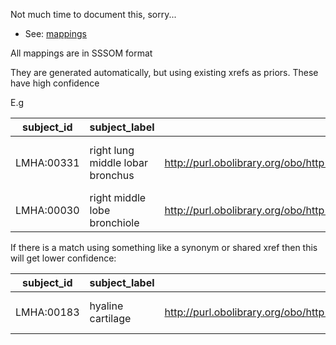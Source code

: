 Not much time to document this, sorry...

 * See: [mappings](mappings)

All mappings are in SSSOM format

They are generated automatically, but using existing xrefs as priors. These have high confidence

E.g


|subject_id|subject_label|subject_category|predicate_id|object_id|object_label|object_category|match_type|subject_source|object_source|mapping_tool|confidence|subject_match_field|object_match_field|match_string|comment|
|---|---|---|---|---|---|---|---|---|---|---|---|---|---|---|---|
|LMHA:00331|right lung middle lobar bronchus|http://purl.obolibrary.org/obo/http%3A//www.lungmap.net/ontologies/human_anatomy#Respiratory_System|owl:equivalentClass|UBERON:0012063|lobar bronchus of right lung middle lobe|uberon|Lexical|LMHA|UBERON|rdf_matcher|0.9784659411798694|oio:hasDbXref|dc:identifier|UBERON:0012063|.|
|LMHA:00030|right middle lobe bronchiole|http://purl.obolibrary.org/obo/http%3A//www.lungmap.net/ontologies/human_anatomy#Respiratory_System|owl:equivalentClass|UBERON:0012068|right lung middle lobe bronchiole|uberon|Lexical|LMHA|UBERON|rdf_matcher|0.978458140912151|oio:hasDbXref|dc:identifier|UBERON:0012068|.|

If there is a match using something like a synonym or shared xref then this will get lower confidence:

|subject_id|subject_label|subject_category|predicate_id|object_id|object_label|object_category|match_type|subject_source|object_source|mapping_tool|confidence|subject_match_field|object_match_field|match_string|comment|
|---|---|---|---|---|---|---|---|---|---|---|---|---|---|---|---|
|LMHA:00183|hyaline cartilage|http://purl.obolibrary.org/obo/http%3A//www.lungmap.net/ontologies/human_anatomy#general_tissue_structures|owl:equivalentClass|UBERON:0001994|hyaline cartilage tissue|uberon|Lexical|LMHA|UBERON|rdf_matcher|0.4482245494091784|rdfs:label|oio:hasExactSynonym|hyaline cartilage|.|



